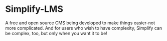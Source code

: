 # Simplify-LMS
A free and open source CMS being developed to make things easier-not more complicated. And for users who wish to have complexity, Simplify can be complex, too, but only when you want it to be!
